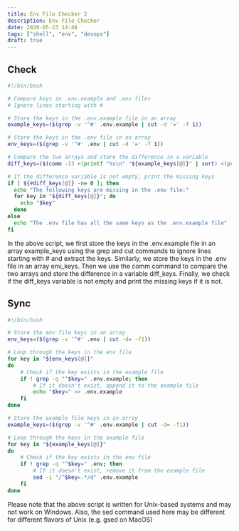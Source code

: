 ```yaml
---
title: Env File Checker 2
description: Env File Checker
date: 2020-05-23 14:48
tags: ["shell", "env", "devops"]
draft: true
---
```


## Check

```bash
#!/bin/bash

# Compare keys in .env.example and .env files
# Ignore lines starting with #

# Store the keys in the .env.example file in an array
example_keys=($(grep -v '^#' .env.example | cut -d '=' -f 1))

# Store the keys in the .env file in an array
env_keys=($(grep -v '^#' .env | cut -d '=' -f 1))

# Compare the two arrays and store the difference in a variable
diff_keys=($(comm -13 <(printf "%s\n" "${example_keys[@]}" | sort) <(printf "%s\n" "${env_keys[@]}" | sort)))

# If the difference variable is not empty, print the missing keys
if [ ${#diff_keys[@]} -ne 0 ]; then
  echo "The following keys are missing in the .env file:"
  for key in "${diff_keys[@]}"; do
    echo "$key"
  done
else
  echo "The .env file has all the same keys as the .env.example file"
fi

```

In the above script, we first store the keys in the .env.example file in an array example_keys using the grep and cut commands to ignore lines starting with # and extract the keys. Similarly, we store the keys in the .env file in an array env_keys. Then we use the comm command to compare the two arrays and store the difference in a variable diff_keys. Finally, we check if the diff_keys variable is not empty and print the missing keys if it is not.

## Sync

```bash
#!/bin/bash

# Store the env file keys in an array
env_keys=($(grep -v '^#' .env | cut -d= -f1))

# Loop through the keys in the env file
for key in "${env_keys[@]}"
do
    # Check if the key exists in the example file
    if ! grep -q "^$key=" .env.example; then
        # If it doesn't exist, append it to the example file
        echo "$key=" >> .env.example
    fi
done

# Store the example file keys in an array
example_keys=($(grep -v '^#' .env.example | cut -d= -f1))

# Loop through the keys in the example file
for key in "${example_keys[@]}"
do
    # Check if the key exists in the env file
    if ! grep -q "^$key=" .env; then
        # If it doesn't exist, remove it from the example file
        sed -i "/^$key=.*/d" .env.example
    fi
done
```

Please note that the above script is written for Unix-based systems and may not work on Windows. Also, the sed command used here may be different for different flavors of Unix (e.g. gsed on MacOS)
